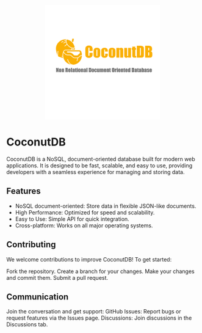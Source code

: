 <p align="center">
  <img src="https://github.com/CoconutDB/CoconutDB/raw/master/assest/CoconutDBnobg.png" alt="Alt text" height="300">
</p>



# CoconutDB
CoconutDB is a NoSQL, document-oriented database built for modern web applications. It is designed to be fast, scalable, and easy to use, providing developers with a seamless experience for managing and storing data.


## Features
- NoSQL document-oriented: Store data in flexible JSON-like documents.
- High Performance: Optimized for speed and scalability.
- Easy to Use: Simple API for quick integration.
- Cross-platform: Works on all major operating systems.

## Contributing

We welcome contributions to improve CoconutDB! To get started:

Fork the repository.
Create a branch for your changes.
Make your changes and commit them.
Submit a pull request.

## Communication

Join the conversation and get support:
GitHub Issues: Report bugs or request features via the Issues page.
Discussions: Join discussions in the Discussions tab.

